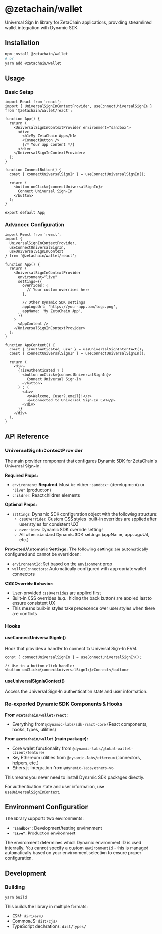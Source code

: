 # @zetachain/wallet

Universal Sign In library for ZetaChain applications, providing streamlined wallet integration with Dynamic SDK.

## Installation

```bash
npm install @zetachain/wallet
# or
yarn add @zetachain/wallet
```

## Usage

### Basic Setup

```tsx
import React from 'react';
import { UniversalSignInContextProvider, useConnectUniversalSignIn } from '@zetachain/wallet/react';

function App() {
  return (
    <UniversalSignInContextProvider environment="sandbox">
      <div>
        <h1>My ZetaChain App</h1>
        <ConnectButton />
        {/* Your app content */}
      </div>
    </UniversalSignInContextProvider>
  );
}

function ConnectButton() {
  const { connectUniversalSignIn } = useConnectUniversalSignIn();
  
  return (
    <button onClick={connectUniversalSignIn}>
      Connect Universal Sign-In
    </button>
  );
}

export default App;
```

### Advanced Configuration

```tsx
import React from 'react';
import { 
  UniversalSignInContextProvider,
  useConnectUniversalSignIn,
  useUniversalSignInContext 
} from '@zetachain/wallet/react';

function App() {
  return (
    <UniversalSignInContextProvider 
      environment="live"
      settings={{
        overrides: {
          // Your custom overrides here
        },
        
        // Other Dynamic SDK settings
        appLogoUrl: 'https://your-app.com/logo.png',
        appName: 'My ZetaChain App',
      }}
    >
      <AppContent />
    </UniversalSignInContextProvider>
  );
}

function AppContent() {
  const { isAuthenticated, user } = useUniversalSignInContext();
  const { connectUniversalSignIn } = useConnectUniversalSignIn();

  return (
    <div>
      {!isAuthenticated ? (
        <button onClick={connectUniversalSignIn}>
          Connect Universal Sign-In
        </button>
      ) : (
        <div>
          <p>Welcome, {user?.email}!</p>
          <p>Connected to Universal Sign-In EVM</p>
        </div>
      )}
    </div>
  );
}
```

## API Reference

### UniversalSignInContextProvider

The main provider component that configures Dynamic SDK for ZetaChain's Universal Sign-In.

**Required Props:**
- `environment`: **Required**. Must be either `"sandbox"` (development) or `"live"` (production)
- `children`: React children elements

**Optional Props:**
- `settings`: Dynamic SDK configuration object with the following structure:
  - `cssOverrides`: Custom CSS styles (built-in overrides are applied after user styles for consistent UX)
  - `overrides`: Dynamic SDK override settings
  - All other standard Dynamic SDK settings (appName, appLogoUrl, etc.)

**Protected/Automatic Settings:**
The following settings are automatically configured and cannot be overridden:
- `environmentId`: Set based on the `environment` prop
- `walletConnectors`: Automatically configured with appropriate wallet connectors

**CSS Override Behavior:**
- User-provided `cssOverrides` are applied first
- Built-in CSS overrides (e.g., hiding the back button) are applied last to ensure consistent UX
- This means built-in styles take precedence over user styles when there are conflicts

### Hooks

#### useConnectUniversalSignIn()
Hook that provides a handler to connect to Universal Sign-In EVM.

```tsx
const { connectUniversalSignIn } = useConnectUniversalSignIn();

// Use in a button click handler
<button onClick={connectUniversalSignIn}>Connect</button>
```

#### useUniversalSignInContext()
Access the Universal Sign-In authentication state and user information.

### Re-exported Dynamic SDK Components & Hooks

**From `@zetachain/wallet/react`:**
- Everything from `@dynamic-labs/sdk-react-core` (React components, hooks, types, utilities)

**From `@zetachain/wallet` (main package):**
- Core wallet functionality from `@dynamic-labs/global-wallet-client/features`  
- Key Ethereum utilities from `@dynamic-labs/ethereum` (connectors, helpers, etc.)
- Ethers.js integration from `@dynamic-labs/ethers-v6`

This means you never need to install Dynamic SDK packages directly.

For authentication state and user information, use `useUniversalSignInContext`.

## Environment Configuration

The library supports two environments:

- **`"sandbox"`**: Development/testing environment
- **`"live"`**: Production environment

The environment determines which Dynamic environment ID is used internally. You cannot specify a custom `environmentId` - this is managed automatically based on your environment selection to ensure proper configuration.

## Development

### Building

```bash
yarn build
```

This builds the library in multiple formats:
- ESM: `dist/esm/`
- CommonJS: `dist/cjs/`
- TypeScript declarations: `dist/types/`